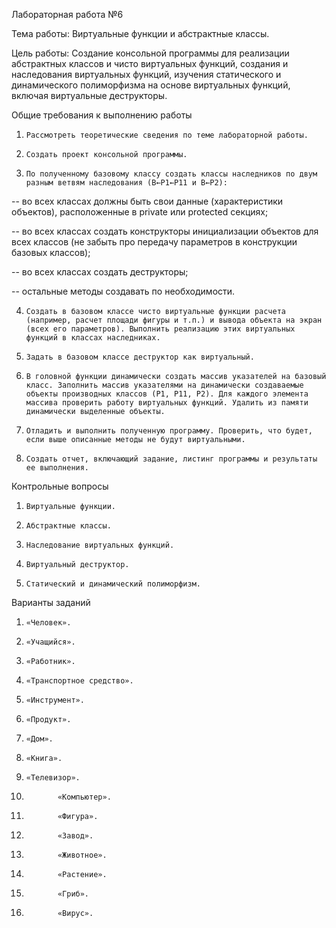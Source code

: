 



Лабораторная работа №6

Тема работы: Виртуальные функции и абстрактные классы.



Цель работы: Создание консольной программы для реализации абстрактных классов и чисто виртуальных функций, создания и наследования виртуальных функций, изучения статического и динамического полиморфизма на основе виртуальных функций, включая виртуальные деструкторы.



Общие требования к выполнению работы

1.     Рассмотреть теоретические сведения по теме лабораторной работы.

2.     Создать проект консольной программы.

3.     По полученному базовому классу создать классы наследников по двум разным ветвям наследования (B←P1←P11 и B←P2):

-- во всех классах должны быть свои данные (характеристики объектов), расположенные в private или protected секциях;

-- во всех классах создать конструкторы инициализации объектов для всех классов (не забыть про передачу параметров в конструкции базовых классов);

-- во всех классах создать деструкторы;

-- остальные методы создавать по необходимости.

4.     Создать в базовом классе чисто виртуальные функции расчета (например, расчет площади фигуры и т.п.) и вывода объекта на экран (всех его параметров). Выполнить реализацию этих виртуальных функций в классах наследниках.

5.     Задать в базовом классе деструктор как виртуальный.

6.     В головной функции динамически создать массив указателей на базовый класс. Заполнить массив указателями на динамически создаваемые объекты производных классов (P1, P11, P2). Для каждого элемента массива проверить работу виртуальных функций. Удалить из памяти динамически выделенные объекты.

7.     Отладить и выполнить полученную программу. Проверить, что будет, если выше описанные методы не будут виртуальными.

8.     Создать отчет, включающий задание, листинг программы и результаты ее выполнения.



Контрольные вопросы

1.     Виртуальные функции.

2.     Абстрактные классы.

3.     Наследование виртуальных функций.

4.     Виртуальный деструктор.

5.     Статический и динамический полиморфизм.



Варианты заданий

1.     «Человек».

2.     «Учащийся».

3.     «Работник».

4.     «Транспортное средство».

5.     «Инструмент».

6.     «Продукт».

7.     «Дом».

8.     «Книга».

9.     «Телевизор».

10.            «Компьютер».

11.            «Фигура».

12.            «Завод».

13.            «Животное».

14.            «Растение».

15.            «Гриб».

16.            «Вирус».

 

 
